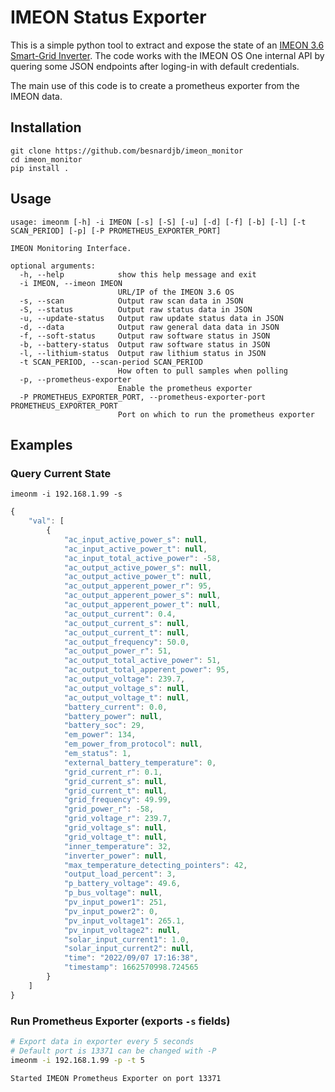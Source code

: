 # IMEON Status Exporter

This is a simple python tool to extract and expose the state of an [IMEON 3.6 Smart-Grid Inverter](https://www.ienergy-us.com/uploads/files/User-guide-IMEON-3.6-EN.pdf).
The code works with the IMEON OS One internal API by quering some JSON endpoints after loging-in with default credentials.

The main use of this code is to create a prometheus exporter from the IMEON data.

## Installation

```
git clone https://github.com/besnardjb/imeon_monitor
cd imeon_monitor
pip install .
```

## Usage

```
usage: imeonm [-h] -i IMEON [-s] [-S] [-u] [-d] [-f] [-b] [-l] [-t SCAN_PERIOD] [-p] [-P PROMETHEUS_EXPORTER_PORT]

IMEON Monitoring Interface.

optional arguments:
  -h, --help            show this help message and exit
  -i IMEON, --imeon IMEON
                        URL/IP of the IMEON 3.6 OS
  -s, --scan            Output raw scan data in JSON
  -S, --status          Output raw status data in JSON
  -u, --update-status   Output raw update status data in JSON
  -d, --data            Output raw general data data in JSON
  -f, --soft-status     Output raw software status in JSON
  -b, --battery-status  Output raw software status in JSON
  -l, --lithium-status  Output raw lithium status in JSON
  -t SCAN_PERIOD, --scan-period SCAN_PERIOD
                        How often to pull samples when polling
  -p, --prometheus-exporter
                        Enable the prometheus exporter
  -P PROMETHEUS_EXPORTER_PORT, --prometheus-exporter-port PROMETHEUS_EXPORTER_PORT
                        Port on which to run the prometheus exporter
```


## Examples

### Query Current State

```
imeonm -i 192.168.1.99 -s
```

```js
{
    "val": [
        {
            "ac_input_active_power_s": null,
            "ac_input_active_power_t": null,
            "ac_input_total_active_power": -58,
            "ac_output_active_power_s": null,
            "ac_output_active_power_t": null,
            "ac_output_apperent_power_r": 95,
            "ac_output_apperent_power_s": null,
            "ac_output_apperent_power_t": null,
            "ac_output_current": 0.4,
            "ac_output_current_s": null,
            "ac_output_current_t": null,
            "ac_output_frequency": 50.0,
            "ac_output_power_r": 51,
            "ac_output_total_active_power": 51,
            "ac_output_total_apperent_power": 95,
            "ac_output_voltage": 239.7,
            "ac_output_voltage_s": null,
            "ac_output_voltage_t": null,
            "battery_current": 0.0,
            "battery_power": null,
            "battery_soc": 29,
            "em_power": 134,
            "em_power_from_protocol": null,
            "em_status": 1,
            "external_battery_temperature": 0,
            "grid_current_r": 0.1,
            "grid_current_s": null,
            "grid_current_t": null,
            "grid_frequency": 49.99,
            "grid_power_r": -58,
            "grid_voltage_r": 239.7,
            "grid_voltage_s": null,
            "grid_voltage_t": null,
            "inner_temperature": 32,
            "inverter_power": null,
            "max_temperature_detecting_pointers": 42,
            "output_load_percent": 3,
            "p_battery_voltage": 49.6,
            "p_bus_voltage": null,
            "pv_input_power1": 251,
            "pv_input_power2": 0,
            "pv_input_voltage1": 265.1,
            "pv_input_voltage2": null,
            "solar_input_current1": 1.0,
            "solar_input_current2": null,
            "time": "2022/09/07 17:16:38",
            "timestamp": 1662570998.724565
        }
    ]
}
```

### Run Prometheus Exporter (exports `-s` fields)

```sh
# Export data in exporter every 5 seconds
# Default port is 13371 can be changed with -P
imeonm -i 192.168.1.99 -p -t 5
```

```
Started IMEON Prometheus Exporter on port 13371
```

